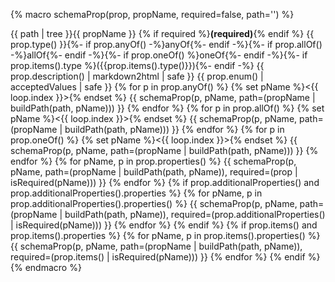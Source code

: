{% macro schemaProp(prop, propName, required=false, path='') %}
<tr>
  <td>{{ path | tree }}{{ propName }} {% if required %}<strong>(required)</strong>{% endif %}</td>
  <td>{{ prop.type() }}{%- if prop.anyOf() -%}anyOf{%- endif -%}{%- if prop.allOf() -%}allOf{%- endif -%}{%- if prop.oneOf() %}oneOf{%- endif -%}{%- if prop.items().type %}({{prop.items().type()}}){%- endif -%}</td>
  <td>{{ prop.description() | markdown2html | safe }}</td>
  <td>{{ prop.enum() | acceptedValues | safe }}</td>
</tr>
{% for p in prop.anyOf() %}
{% set pName %}<{{ loop.index }}>{% endset %}
{{ schemaProp(p, pName, path=(propName | buildPath(path, pName))) }}
{% endfor %}
{% for p in prop.allOf() %}
{% set pName %}<{{ loop.index }}>{% endset %}
{{ schemaProp(p, pName, path=(propName | buildPath(path, pName))) }}
{% endfor %}
{% for p in prop.oneOf() %}
{% set pName %}<{{ loop.index }}>{% endset %}
{{ schemaProp(p, pName, path=(propName | buildPath(path, pName))) }}
{% endfor %}
{% for pName, p in prop.properties() %}
{{ schemaProp(p, pName, path=(propName | buildPath(path, pName)), required=(prop | isRequired(pName))) }}
{% endfor %}
{% if prop.additionalProperties() and prop.additionalProperties().properties %}
{% for pName, p in prop.additionalProperties().properties() %}
{{ schemaProp(p, pName, path=(propName | buildPath(path, pName)), required=(prop.additionalProperties() | isRequired(pName))) }}
{% endfor %}
{% endif %}
{% if prop.items() and prop.items().properties %}
{% for pName, p in prop.items().properties() %}
{{ schemaProp(p, pName, path=(propName | buildPath(path, pName)), required=(prop.items() | isRequired(pName))) }}
{% endfor %}
{% endif %}
{% endmacro %}
